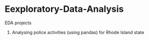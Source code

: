 # Eexploratory-Data-Analysis
EDA projects

1. Analysing police activities (using pandas) for Rhode Island state
